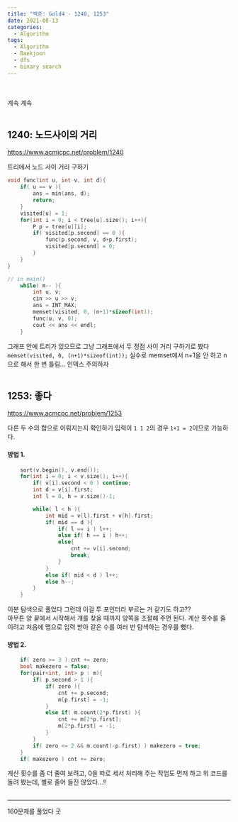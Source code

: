 ```yaml
---
title: "백준: Gold4 - 1240, 1253"
date: 2021-08-13
categories:
  - Algorithm
tags:
  - Algorithm
  - Baekjoon
  - dfs
  - binary search
---
```


<br></br>
계속 계속
<br></br>

## 1240: 노드사이의 거리
https://www.acmicpc.net/problem/1240

트리에서 노드 사이 거리 구하기

```cpp
void func(int u, int v, int d){
    if( u == v ){
        ans = min(ans, d);
        return;
    }
    visited[u] = 1;
    for(int i = 0; i < tree[u].size(); i++){
        P p = tree[u][i];
        if( visited[p.second] == 0 ){
            func(p.second, v, d+p.first);
            visited[p.second] = 0;
        }
    }
}

// in main()
    while( m-- ){
        int u, v;
        cin >> u >> v;
        ans = INT_MAX;
        memset(visited, 0, (n+1)*sizeof(int));
        func(u, v, 0);
        cout << ans << endl;
    }
```
그래프 안에 트리가 있으므로 그냥 그래프에서 두 정점 사이 거리 구하기로 봤다  
`memset(visited, 0, (n+1)*sizeof(int));` 실수로 memset에서 n+1을 안 하고 n으로 해서 한 번 틀림... 인덱스 주의하자
<br></br>

## 1253: 좋다
https://www.acmcpc.net/problem/1253

다른 두 수의 합으로 이뤄지는지 확인하기
입력이 `1 1 2`의 경우 `1+1 = 2`이므로 가능하다.

#### 방법 1.
```cpp
    sort(v.begin(), v.end());
    for(int i = 0; i < v.size(); i++){
        if( v[i].second < 0 ) continue;
        int d = v[i].first;
        int l = 0, h = v.size()-1;

        while( l < h ){
            int mid = v[l].first + v[h].first;
            if( mid == d ){
                if( l == i ) l++;
                else if( h == i ) h++;
                else{
                    cnt += v[i].second;
                    break;
                }
            }
            else if( mid < d ) l++;
            else h--;
        }
    }
```
이분 탐색으로 풀었다 그런데 이걸 투 포인터라 부르는 거 같기도 하고??  
아무튼 양 끝에서 시작해서 걔를 찾을 때까지 양쪽을 조절해 주면 된다. 
계산 횟수를 줄이려고 처음에 맵으로 입력 받아 같은 수를 여러 번 탐색하는 경우를 뺐다.

#### 방법 2.
```cpp
    if( zero >= 3 ) cnt += zero;
    bool makezero = false;
    for(pair<int, int> p : m){
        if( p.second > 1 ){
            if( zero ){
                cnt += p.second;
                m[p.first] = -1;
            }
            else if( m.count(2*p.first) ){
                cnt += m[2*p.first];
                m[2*p.first] = -1;
            }
        }
        if( zero <= 2 && m.count(-p.first) ) makezero = true;
    }
    if( makezero ) cnt += zero;
```
계산 횟수를 좀 더 줄여 보려고, 0을 따로 세서 처리해 주는 작업도 먼저 하고 위 코드를 돌려 봤는데, 별로 줄어 들진 않았다...!!
<br></br>

---
160문제를 풀었다 굿
<br></br>
